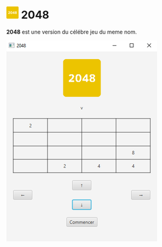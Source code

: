 # <img src="./images/2048.png" alt="Java" width="32" height="32"/> 2048

**2048** est une version du célébre jeu du meme nom.

![Illustration partie](images/illustration.png) 
